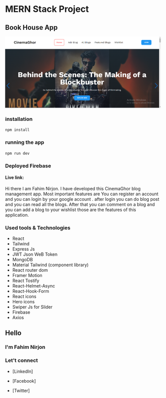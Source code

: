 # MERN Stack Project

## Book House App

<img src="./cinema ghor.png" />

### installation

```
npm install
```

### running the app

```
npm run dev
```

### Deployed Firebase

#### Live link: 


<p>Hi there I am Fahim Nirjon. I have developed this CinemaGhor blog management app. Most important features are You can register an account and you can login by your google account . after login you can do blog post and you can read all the blogs. After that you can comment on a blog and you can add a blog to your wishlist those are the features of this application.</p>

### Used tools & Technologies

- React
- Tailwind
- Express Js
- JWT Json WeB Token
- MongoDB
- Material Tailwind (component library)
- React router dom
- Framer Motion
- React Tostify
- React-Helmet-Async
- React-Hook-Form
- React icons
- Hero icons
- Swiper Js for Slider
- Firebase
- Axios

## Hello

### I'm Fahim Nirjon

### Let't connect

- [LinkedIn]

- [Facebook]
- [Twitter]
